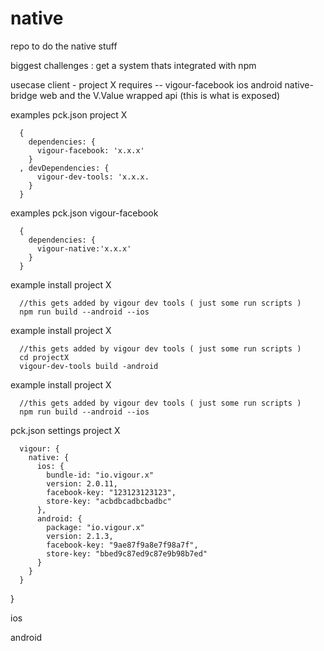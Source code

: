 # native
repo to do the native stuff

biggest challenges :
  get a system thats integrated with npm
  
  
  
usecase 
  client - project X
    requires -- vigour-facebook
                  ios
                  android
                  native-bridge
                  web
                  and the V.Value wrapped api (this is what is exposed)
                  
                  

examples pck.json project X
```
  {
    dependencies: {
      vigour-facebook: 'x.x.x'
    }
  , devDependencies: {
      vigour-dev-tools: 'x.x.x.
    }
  }
```

examples pck.json vigour-facebook
```
  {
    dependencies: {
      vigour-native:'x.x.x'
    }
  }
```

example install project X
```
  //this gets added by vigour dev tools ( just some run scripts )
  npm run build --android --ios
```

example install project X
```
  //this gets added by vigour dev tools ( just some run scripts )
  cd projectX
  vigour-dev-tools build -android
```

example install project X
```
  //this gets added by vigour dev tools ( just some run scripts )
  npm run build --android --ios
```

pck.json settings project X
```
  vigour: {
    native: {
      ios: {
        bundle-id: "io.vigour.x"
        version: 2.0.11,
        facebook-key: "123123123123",
        store-key: "acbdbcadbcbadbc"
      },
      android: {
        package: "io.vigour.x"
        version: 2.1.3,
        facebook-key: "9ae87f9a8e7f98a7f",
        store-key: "bbed9c87ed9c87e9b98b7ed"
      }
    }
  }
```
}
  

ios


android


